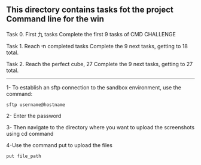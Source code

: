 This directory contains tasks fot the project Command line for the win
----------------------------------------------------------------
Task 0. First 九 tasks
Complete the first 9 tasks of CMD CHALLENGE

Task 1. Reach חי completed tasks
Complete the 9 next tasks, getting to 18 total.

Task 2. Reach the perfect cube, 27
Complete the 9 next tasks, getting to 27 total.

---------------------------------------------------------------
1- To establish an sftp connection to the sandbox environment, use the command:
```
sftp username@hostname
```
2- Enter the password

3- Then navigate to the directory where you want to upload the screenshots using cd command

4-Use the command put to upload the files
```
put file_path
```